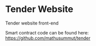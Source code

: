 # Tender Website

Tender website front-end

Smart contract code can be found here: https://github.com/mathusummut/tender
